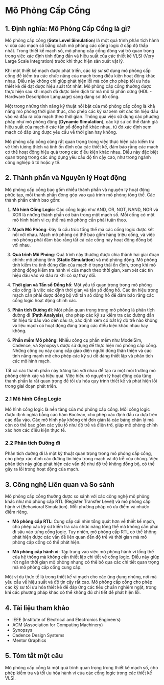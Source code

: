 # Mô Phỏng Cấp Cổng

## 1. Định nghĩa: Mô Phỏng Cấp Cổng là gì?
Mô phỏng cấp cổng (**Gate Level Simulation**) là một quá trình phân tích hành vi của các mạch số bằng cách mô phỏng các cổng logic ở cấp độ thấp nhất. Trong thiết kế mạch số, mô phỏng cấp cổng đóng vai trò quan trọng trong việc xác định tính đúng đắn và hiệu suất của các thiết kế VLSI (Very Large Scale Integration) trước khi thực hiện sản xuất vật lý. 

Khi một thiết kế mạch được phát triển, các kỹ sư sử dụng mô phỏng cấp cổng để kiểm tra các chức năng của mạch trong điều kiện hoạt động khác nhau. Điều này không chỉ giúp phát hiện lỗi mà còn cho phép tối ưu hóa thiết kế để đạt được hiệu suất tốt nhất. Mô phỏng cấp cổng thường được thực hiện sau khi mạch đã được biên dịch từ mã mô tả phần cứng (HDL - Hardware Description Language) sang dạng sơ đồ cổng. 

Một trong những tính năng kỹ thuật nổi bật của mô phỏng cấp cổng là khả năng mô phỏng thời gian thực, cho phép các kỹ sư xem xét các tín hiệu đầu vào và đầu ra của mạch theo thời gian. Thông qua việc sử dụng các phương pháp như mô phỏng động (**Dynamic Simulation**), các kỹ sư có thể đánh giá hiệu suất của mạch ở các tần số đồng hồ khác nhau, từ đó xác định xem mạch có đáp ứng được yêu cầu về thời gian hay không. 

Mô phỏng cấp cổng cũng rất quan trọng trong việc thực hiện các kiểm tra về tính tương thích và tính ổn định của các thiết kế, đảm bảo rằng các mạch có thể hoạt động hiệu quả trong các điều kiện khác nhau. Điều này đặc biệt quan trọng trong các ứng dụng yêu cầu độ tin cậy cao, như trong ngành công nghiệp ô tô hoặc y tế.

## 2. Thành phần và Nguyên lý Hoạt động
Mô phỏng cấp cổng bao gồm nhiều thành phần và nguyên lý hoạt động phức tạp, mỗi thành phần đóng góp vào quá trình mô phỏng tổng thể. Các thành phần chính bao gồm:

1. **Mô hình Cổng Logic**: Các cổng logic như AND, OR, NOT, NAND, NOR và XOR là những thành phần cơ bản trong một mạch số. Mỗi cổng có một mô hình hành vi cụ thể mà mô phỏng cần phải tuân theo.

2. **Mạch Mô Phỏng**: Đây là cấu trúc tổng thể mà các cổng logic được kết nối với nhau. Mạch mô phỏng có thể bao gồm hàng triệu cổng, và việc mô phỏng phải đảm bảo rằng tất cả các cổng này hoạt động đồng bộ với nhau.

3. **Quá trình Mô Phỏng**: Quá trình này thường được chia thành hai giai đoạn chính: mô phỏng tĩnh (**Static Simulation**) và mô phỏng động. Mô phỏng tĩnh kiểm tra tính đúng đắn của mạch ở trạng thái ổn định, trong khi mô phỏng động kiểm tra hành vi của mạch theo thời gian, xem xét các tín hiệu đầu vào và đầu ra khi có sự thay đổi.

4. **Thời gian và Tần số Đồng hồ**: Một yếu tố quan trọng trong mô phỏng cấp cổng là việc xác định thời gian và tần số đồng hồ. Các tín hiệu trong mạch cần phải được đồng bộ với tần số đồng hồ để đảm bảo rằng các cổng logic hoạt động chính xác.

5. **Phân tích Đường đi**: Một phần quan trọng trong mô phỏng là phân tích đường đi (**Path Analysis**), cho phép các kỹ sư kiểm tra các đường dẫn tín hiệu từ đầu vào đến đầu ra, xác định xem có bất kỳ độ trễ nào không và liệu mạch có hoạt động đúng trong các điều kiện khác nhau hay không.

6. **Phần mềm Mô phỏng**: Nhiều công cụ phần mềm như ModelSim, Cadence, và Synopsys được sử dụng để thực hiện mô phỏng cấp cổng. Những công cụ này cung cấp giao diện người dùng thân thiện và các tính năng mạnh mẽ cho phép các kỹ sư dễ dàng thiết lập và phân tích các mô hình mạch.

Tất cả các thành phần này tương tác với nhau để tạo ra một môi trường mô phỏng chính xác và hiệu quả. Việc hiểu rõ nguyên lý hoạt động của từng thành phần là rất quan trọng để tối ưu hóa quy trình thiết kế và phát hiện lỗi trong giai đoạn phát triển.

### 2.1 Mô hình Cổng Logic
Mô hình cổng logic là nền tảng của mô phỏng cấp cổng. Mỗi cổng logic được định nghĩa bằng các hàm Boolean, cho phép xác định đầu ra dựa trên các đầu vào. Các mô hình này không chỉ đơn giản là các bảng chân lý mà còn có thể bao gồm các yếu tố như độ trễ và điện trở, giúp mô phỏng chính xác hơn các điều kiện thực tế.

### 2.2 Phân tích Đường đi
Phân tích đường đi là một kỹ thuật quan trọng trong mô phỏng cấp cổng, cho phép xác định các đường tín hiệu trong mạch và độ trễ của chúng. Việc phân tích này giúp phát hiện các vấn đề như độ trễ không đồng bộ, có thể gây ra lỗi trong hoạt động của mạch.

## 3. Công nghệ Liên quan và So sánh
Mô phỏng cấp cổng thường được so sánh với các công nghệ mô phỏng khác như mô phỏng cấp RTL (Register Transfer Level) và mô phỏng cấp hành vi (Behavioral Simulation). Mỗi phương pháp có ưu điểm và nhược điểm riêng.

- **Mô phỏng cấp RTL**: Cung cấp cái nhìn tổng quát hơn về thiết kế mạch, cho phép các kỹ sư kiểm tra các chức năng tổng thể mà không cần phải đi sâu vào từng cổng logic. Tuy nhiên, mô phỏng cấp RTL có thể không phát hiện được các vấn đề liên quan đến độ trễ và thời gian mà mô phỏng cấp cổng có thể phát hiện.

- **Mô phỏng cấp hành vi**: Tập trung vào việc mô phỏng hành vi tổng thể của hệ thống mà không cần thiết lập chi tiết về cổng logic. Điều này giúp rút ngắn thời gian mô phỏng nhưng có thể bỏ qua các chi tiết quan trọng mà mô phỏng cấp cổng cung cấp.

Một ví dụ thực tế là trong thiết kế vi mạch cho các ứng dụng nhúng, nơi mà yêu cầu về hiệu suất và độ tin cậy rất cao. Mô phỏng cấp cổng cho phép các kỹ sư tối ưu hóa thiết kế để đáp ứng các tiêu chuẩn nghiêm ngặt, trong khi các phương pháp khác có thể không đủ chi tiết để phát hiện lỗi.

## 4. Tài liệu tham khảo
- IEEE (Institute of Electrical and Electronics Engineers)
- ACM (Association for Computing Machinery)
- Synopsys
- Cadence Design Systems
- Mentor Graphics

## 5. Tóm tắt một câu
Mô phỏng cấp cổng là một quá trình quan trọng trong thiết kế mạch số, cho phép kiểm tra và tối ưu hóa hành vi của các cổng logic trong các thiết kế VLSI.